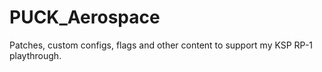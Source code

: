 # PUCK_Aerospace
Patches, custom configs, flags and other content to support my KSP RP-1 playthrough.
